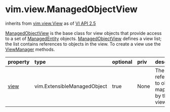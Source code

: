 vim.view.ManagedObjectView
==========================
inherits from [vim.view.View](vim.view.View.md "vim.view.View")
as of [VI API 2.5](vim.version.md#vim.version.version2)


<a href="vim.view.ManagedObjectView.md">ManagedObjectView</a> is the base class for view objects that provide access     to a set of <a href="vim.ManagedEntity.md">ManagedEntity</a> objects. <a href="vim.view.ManagedObjectView.md">ManagedObjectView</a> defines   a view list; the list contains references to objects in the view.   To create a view use the <a href="vim.view.ViewManager.md">ViewManager</a> methods.

| property | type | optional | priv | desc |
|:---------|:-----|:---------|:-----|:-----|
| <a href='view'>view</a> | vim.ExtensibleManagedObject | true | None | The list of references to objects mapped by this view. |


